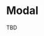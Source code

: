 # Modal

TBD

<script>
export default {
    data() {
        return {
            showAlert1: true,
            showAlert2: true
        };
    },
    methods: {
        reset(val){
            console.log(`reset ${val}`);
            this.showAlert2 = false;
        }
    }
};
</script>